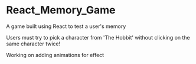 # React_Memory_Game

A game built using React to test a user's memory

Users must try to pick a character from 'The Hobbit' without clicking on the same character twice!

Working on adding animations for effect
